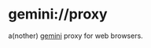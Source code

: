 # gemini://proxy

a(nother) [gemini](https://gemini.circumlunar.space/docs/specification.html) proxy for web browsers.
